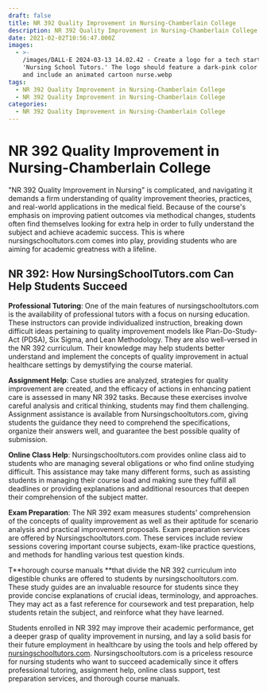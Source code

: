 ```yaml
---
draft: false
title: NR 392 Quality Improvement in Nursing-Chamberlain College
description: NR 392 Quality Improvement in Nursing-Chamberlain College
date: 2021-02-02T10:56:47.000Z
images:
  - >-
    /images/DALL·E 2024-03-13 14.02.42 - Create a logo for a tech startup named
    'Nursing School Tutors.' The logo should feature a dark-pink color scheme
    and include an animated cartoon nurse.webp
tags:
  - NR 392 Quality Improvement in Nursing-Chamberlain College
  - NR 392 Quality Improvement in Nursing-Chamberlain College
categories:
  - NR 392 Quality Improvement in Nursing-Chamberlain College
---
```


# NR 392 Quality Improvement in Nursing-Chamberlain College

"NR 392 Quality Improvement in Nursing" is complicated, and navigating it demands a firm understanding of quality improvement theories, practices, and real-world applications in the medical field. Because of the course's emphasis on improving patient outcomes via methodical changes, students often find themselves looking for extra help in order to fully understand the subject and achieve academic success. This is where nursingschooltutors.com comes into play, providing students who are aiming for academic greatness with a lifeline.

## NR 392: How NursingSchoolTutors.com Can Help Students Succeed

**Professional Tutoring**: One of the main features of nursingschooltutors.com is the availability of professional tutors with a focus on nursing education. These instructors can provide individualized instruction, breaking down difficult ideas pertaining to quality improvement models like Plan-Do-Study-Act (PDSA), Six Sigma, and Lean Methodology. They are also well-versed in the NR 392 curriculum. Their knowledge may help students better understand and implement the concepts of quality improvement in actual healthcare settings by demystifying the course material.

**Assignment Help**: Case studies are analyzed, strategies for quality improvement are created, and the efficacy of actions in enhancing patient care is assessed in many NR 392 tasks. Because these exercises involve careful analysis and critical thinking, students may find them challenging. Assignment assistance is available from Nursingschooltutors.com, giving students the guidance they need to comprehend the specifications, organize their answers well, and guarantee the best possible quality of submission.

**Online Class Help**: Nursingschooltutors.com provides online class aid to students who are managing several obligations or who find online studying difficult. This assistance may take many different forms, such as assisting students in managing their course load and making sure they fulfill all deadlines or providing explanations and additional resources that deepen their comprehension of the subject matter.

**Exam Preparation**: The NR 392 exam measures students' comprehension of the concepts of quality improvement as well as their aptitude for scenario analysis and practical improvement proposals. Exam preparation services are offered by Nursingschooltutors.com. These services include review sessions covering important course subjects, exam-like practice questions, and methods for handling various test question kinds.

T**horough course manuals **that divide the NR 392 curriculum into digestible chunks are offered to students by nursingschooltutors.com. These study guides are an invaluable resource for students since they provide concise explanations of crucial ideas, terminology, and approaches. They may act as a fast reference for coursework and test preparation, help students retain the subject, and reinforce what they have learned.

Students enrolled in NR 392 may improve their academic performance, get a deeper grasp of quality improvement in nursing, and lay a solid basis for their future employment in healthcare by using the tools and help offered by [nursingschooltutors.com](nursingschooltutors.com "nursingschooltutors.com"). Nursingschooltutors.com is a priceless resource for nursing students who want to succeed academically since it offers professional tutoring, assignment help, online class support, test preparation services, and thorough course manuals.
